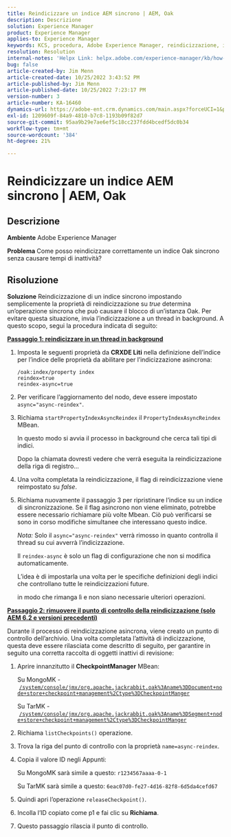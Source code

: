```yaml
---
title: Reindicizzare un indice AEM sincrono | AEM, Oak
description: Descrizione
solution: Experience Manager
product: Experience Manager
applies-to: Experience Manager
keywords: KCS, procedura, Adobe Experience Manager, reindicizzazione, indice AEM sincrono, Oak
resolution: Resolution
internal-notes: 'Helpx Link: helpx.adobe.com/experience-manager/kb/how-to-reindex-a-synchronous-AEM-index-AEM-Oak.html'
bug: false
article-created-by: Jim Menn
article-created-date: 10/25/2022 3:43:52 PM
article-published-by: Jim Menn
article-published-date: 10/25/2022 7:23:17 PM
version-number: 3
article-number: KA-16460
dynamics-url: https://adobe-ent.crm.dynamics.com/main.aspx?forceUCI=1&pagetype=entityrecord&etn=knowledgearticle&id=c36388d0-7b54-ed11-bba2-6045bd006b4b
exl-id: 1209609f-84a9-4810-b7c8-1193b09f82d7
source-git-commit: 95aa9b29e7ae6ef5c18cc237fdd4bcedf5dc0b34
workflow-type: tm+mt
source-wordcount: '384'
ht-degree: 21%

---
```


# Reindicizzare un indice AEM sincrono | AEM, Oak

## Descrizione


<b>Ambiente</b>
Adobe Experience Manager

<b>Problema</b>
Come posso reindicizzare correttamente un indice Oak sincrono senza causare tempi di inattività?


## Risoluzione


<b>Soluzione</b>
Reindicizzazione di un indice sincrono impostando semplicemente la proprietà di reindicizzazione su *true* determina un’operazione sincrona che può causare il blocco di un’istanza Oak.
Per evitare questa situazione, invia l’indicizzazione a un thread in background.
A questo scopo, segui la procedura indicata di seguito:

<b><u>Passaggio 1: reindicizzare in un thread in background</u></b>

1. Imposta le seguenti proprietà da <b>CRXDE Liti</b> nella definizione dell’indice per l’indice delle proprietà da abilitare per l’indicizzazione asincrona:<br>

   ```
   /oak:index/property index
   reindex=true
   reindex-async=true
   ```

2. Per verificare l’aggiornamento del nodo, deve essere impostato `async="async-reindex"`.
3. Richiama `startPropertyIndexAsyncReindex` il `PropertyIndexAsyncReindex` MBean.

   In questo modo si avvia il processo in background che cerca tali tipi di indici.

   Dopo la chiamata dovresti vedere che verrà eseguita la reindicizzazione della riga di registro...
4. Una volta completata la reindicizzazione, il flag di reindicizzazione viene reimpostato su *false*.
5. Richiama nuovamente il passaggio 3 per ripristinare l’indice su un indice di sincronizzazione. Se il flag asincrono non viene eliminato, potrebbe essere necessario richiamare più volte Mbean. Ciò può verificarsi se sono in corso modifiche simultanee che interessano questo indice.



   *Nota:* Solo il `async="async-reindex"` verrà rimosso in quanto controlla il thread su cui avverrà l’indicizzazione.

   Il `reindex-async` è solo un flag di configurazione che non si modifica automaticamente.

   L’idea è di impostarla una volta per le specifiche definizioni degli indici che controllano tutte le reindicizzazioni future.

   in modo che rimanga lì e non siano necessarie ulteriori operazioni.


<b><u>Passaggio 2: rimuovere il punto di controllo della reindicizzazione (solo AEM 6.2 e versioni precedenti)</u></b>

Durante il processo di reindicizzazione asincrona, viene creato un punto di controllo dell’archivio.
Una volta completata l’attività di indicizzazione, questa deve essere rilasciata come descritto di seguito, per garantire in seguito una corretta raccolta di oggetti inattivi di revisione:

1. Aprire innanzitutto il <b>CheckpointManager</b> MBean:

   Su MongoMK - [`/system/console/jmx/org.apache.jackrabbit.oak%3Aname%3DDocument+node+store+checkpoint+management%2Ctype%3DCheckpointManger`](http://localhost:4502/system/console/jmx/org.apache.jackrabbit.oak%3Aname%3DDocument+node+store+checkpoint+management%2Ctype%3DCheckpointManger)

   Su TarMK - [`/system/console/jmx/org.apache.jackrabbit.oak%3Aname%3DSegment+node+store+checkpoint+management%2Ctype%3DCheckpointManger`](http://localhost:4502/system/console/jmx/org.apache.jackrabbit.oak%3Aname%3DSegment+node+store+checkpoint+management%2Ctype%3DCheckpointManger)


2. Richiama `listCheckpoints()` operazione.
3. Trova la riga del punto di controllo con la proprietà `name=async-reindex`.
4. Copia il valore ID negli Appunti:

   Su MongoMK sarà simile a questo: `r1234567aaaa-0-1`

   Su TarMK sarà simile a questo: `6eac07d0-fe27-4d16-82f8-6d5da4cefd67`


5. Quindi apri l’operazione `releaseCheckpoint()`.
6. Incolla l’ID copiato come p1 e fai clic su <b>Richiama</b>.
7. Questo passaggio rilascia il punto di controllo.
